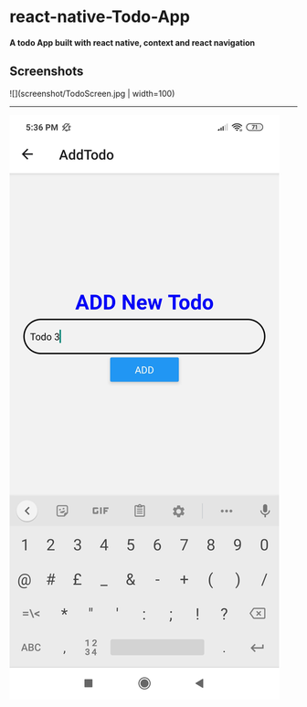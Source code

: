 # react-native-Todo-App
#### A todo App built with react native, context and  react navigation

## Screenshots

![](screenshot/TodoScreen.jpg | width=100)

---

![](screenshot/addNew.jpg)

